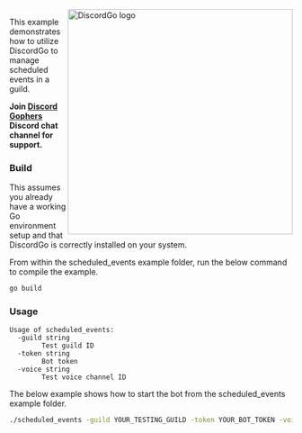 <img align="right" alt="DiscordGo logo" src="/docs/img/discordgo.svg" width="400">

This example demonstrates how to utilize DiscordGo to manage scheduled events
in a guild.

**Join [Discord Gophers](https://discord.gg/0f1SbxBZjYoCtNPP)
Discord chat channel for support.**

### Build

This assumes you already have a working Go environment setup and that
DiscordGo is correctly installed on your system.

From within the scheduled_events example folder, run the below command to compile the
example.

```sh
go build
```

### Usage

```
Usage of scheduled_events:
  -guild string
    	Test guild ID
  -token string
    	Bot token
  -voice string
    	Test voice channel ID
```

The below example shows how to start the bot from the scheduled_events example folder.

```sh
./scheduled_events -guild YOUR_TESTING_GUILD -token YOUR_BOT_TOKEN -voice YOUR_TESTING_CHANNEL
```
